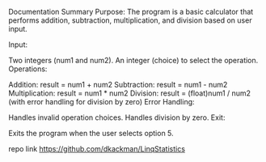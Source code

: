 Documentation Summary
Purpose: The program is a basic calculator that performs addition, subtraction, multiplication, and division based on user input.

Input:

Two integers (num1 and num2).
An integer (choice) to select the operation.
Operations:

Addition: result = num1 + num2
Subtraction: result = num1 - num2
Multiplication: result = num1 * num2
Division: result = (float)num1 / num2 (with error handling for division by zero)
Error Handling:

Handles invalid operation choices.
Handles division by zero.
Exit:

Exits the program when the user selects option 5.



repo link
https://github.com/dkackman/LinqStatistics
